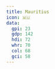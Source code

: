 ```yaml
---
title: Mauritius
icon: 🇲🇺
data:
  gpi: 23
  gdp: 142
  hdi: 72
  whr: 70
  col: 68
  gci: 58
---
```

